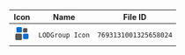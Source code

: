 | Icon | Name | File ID |
| ---  | ---  | ---     |
| ![](LODGroup%20Icon.png) | `LODGroup Icon` | `7693131001325658024` |
